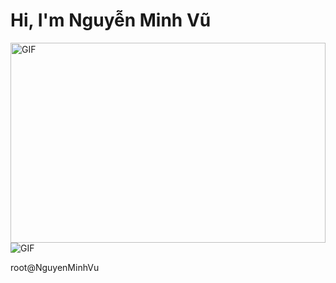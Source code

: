 # Hi, I'm Nguyễn Minh Vũ 
<img align="right" alt="GIF" src="https://i.pinimg.com/originals/51/d7/f0/51d7f0ec86a2bc9af34ecdef74919922.gif" width="100%" height="320" />

<img alt="GIF" src="https://www.elle.vn/wp-content/uploads/2017/07/25/hinh-anh-dep-1.jpg">



root@NguyenMinhVu
